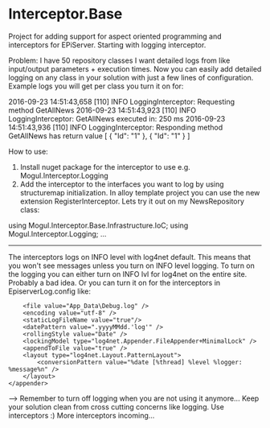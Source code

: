 # Interceptor.Base
Project for adding support for aspect oriented programming and interceptors for EPiServer. 
Starting with logging interceptor. 

Problem: I have 50 repository classes I want detailed logs from like input/output parameters + execution times. 
Now you can easily add detailed logging on any class in your solution with just a few lines of configuration.
Example logs you will get per class you turn it on for:

2016-09-23 14:51:43,658 [110] INFO LoggingInterceptor: Requesting method GetAllNews
2016-09-23 14:51:43,923 [110] INFO LoggingInterceptor: GetAllNews executed in: 250 ms
2016-09-23 14:51:43,936 [110] INFO LoggingInterceptor: Responding method GetAllNews has return value [
  {
    "Id": "1"
  },
  {
    "Id": "1"
  }
]


How to use:
1. Install nuget package for the interceptor to use e.g. Mogul.Interceptor.Logging
2. Add the interceptor to the interfaces you want to log by using structuremap initialization.
In alloy template project you can use the new extension RegisterInterceptor. Lets try it out on my NewsRepository class:

using Mogul.Interceptor.Base.Infrastructure.IoC;
using Mogul.Interceptor.Logging;
...
<!--
private static void ConfigureContainer(ConfigurationExpression container)
{
   container.RegisterInterceptor<INewsRepository>(new LoggingInterceptor()); //Add logging to all methods on the INewsRepository interface...
 }
 -->
-----------------------------------------------------------------------------------
The interceptors logs on INFO level with log4net default. This means that you won't see messages unless you turn on INFO level logging. 
To turn on the logging you can either turn on INFO lvl for log4net on the entire site. Probably a bad idea. 
Or you can turn it on for the interceptors in EpiserverLog.config like:
<!--
 <appender name="debugFileLogAppender" type="log4net.Appender.RollingFileAppender" >
        <!-- Consider moving the log files to a location outside the web application -->
        <file value="App_Data\Debug.log" />
        <encoding value="utf-8" />
        <staticLogFileName value="true"/>
        <datePattern value=".yyyyMMdd.'log'" />
        <rollingStyle value="Date" />
        <lockingModel type="log4net.Appender.FileAppender+MinimalLock" />
        <appendToFile value="true" />
        <layout type="log4net.Layout.PatternLayout">
            <conversionPattern value="%date [%thread] %level %logger: %message%n" />
        </layout>
    </appender>
  <logger name="Mogul.Interceptor" additivity="true">
    <level value="All" />
    <appender-ref ref="debugFileLogAppender" />
  </logger>
 -->
Remember to turn off logging when you are not using it anymore...
Keep your solution clean from cross cutting concerns like logging. Use interceptors :)
More interceptors incoming...